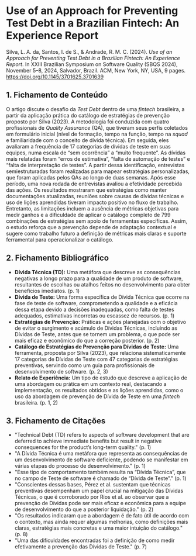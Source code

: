 # Use of an Approach for Preventing Test Debt in a Brazilian Fintech: An Experience Report

Silva, L. A. da, Santos, I. de S., & Andrade, R. M. C. (2024). *Use of an Approach for Preventing Test Debt in a Brazilian Fintech: An Experience Report*. In XXIII Brazilian Symposium on Software Quality (SBQS 2024), November 5–8, 2024, Salvador, Brazil. ACM, New York, NY, USA, 9 pages. <https://doi.org/10.1145/3701625.3701639>

## 1. Fichamento de Conteúdo

O artigo discute o desafio da *Test Debt* dentro de uma *fintech* brasileira, a partir da aplicação prática do catálogo de estratégias de prevenção proposto por Silva (2023). A metodologia foi conduzida com quatro profissionais de *Quality Assurance* (QA), que tiveram seus perfis coletados em formulário inicial (nível de formação, tempo na função, tempo na *squad* e familiaridade com o conceito de dívida técnica). Em seguida, eles avaliaram a frequência de 17 categorias de dívidas de teste em suas equipes, numa escala de “sem ocorrência” a “muito frequente”. As dívidas mais relatadas foram “erros de estimativa”, “falta de automação de testes” e “falta de interpretação de testes”. A partir dessa identificação, entrevistas semiestruturadas foram realizadas para mapear estratégias personalizadas, que foram aplicadas pelos QAs ao longo de duas semanas. Após esse período, uma nova rodada de entrevistas avaliou a efetividade percebida das ações. Os resultados mostraram que estratégias como manter documentações atualizadas, reuniões sobre causas de dívidas técnicas e uso de lições aprendidas tiveram impacto positivo no fluxo de trabalho. Entretanto, as limitações incluem a ausência de métricas objetivas para medir ganhos e a dificuldade de aplicar o catálogo completo de 799 combinações de estratégias sem apoio de ferramentas específicas. Assim, o estudo reforça que a prevenção depende de adaptação contextual e sugere como trabalho futuro a definição de métricas mais claras e suporte ferramental para operacionalizar o catálogo.


## 2. Fichamento Bibliográfico

* **Dívida Técnica (TD):** Uma metáfora que descreve as consequências negativas a longo prazo para a qualidade de um produto de software, resultantes de escolhas ou atalhos feitos no desenvolvimento para obter benefícios imediatos. (p. 1)
* **Dívida de Teste:** Uma forma específica de Dívida Técnica que ocorre na fase de teste de software, comprometendo a qualidade e a eficácia dessa etapa devido a decisões inadequadas, como falta de testes adequados, estimativas incorretas ou escassez de recursos. (p. 1)
* **Estratégias de Prevenção:** Práticas e ações planejadas com o objetivo de evitar o surgimento e acúmulo de Dívidas Técnicas, incluindo as Dívidas de Teste, antes que se tornem um problema, o que pode ser mais eficaz e econômico do que a correção posterior. (p. 2)
* **Catálogo de Estratégias de Prevenção para Dívidas de Teste:** Uma ferramenta, proposta por Silva (2023), que relaciona sistematicamente 17 categorias de Dívidas de Teste com 47 categorias de estratégias preventivas, servindo como um guia para profissionais de desenvolvimento de software. (p. 2, 3)
* **Relato de Experiência:** Um tipo de estudo que descreve a aplicação de uma abordagem ou prática em um contexto real, destacando a implementação, os resultados obtidos e as lições aprendidas, como o uso da abordagem de prevenção de Dívida de Teste em uma *fintech* brasileira. (p. 1, 2)

## 3. Fichamento de Citações

* "Technical Debt (TD) refers to aspects of software development that are deferred to achieve immediate benefits but result in negative consequences for the product’s long-term quality." (p. 1)
* "A Dívida Técnica é uma metáfora que representa as consequências de um desenvolvimento de software deficiente, podendo se manifestar em várias etapas do processo de desenvolvimento." (p. 1)
* "Esse tipo de comportamento também resulta na “Dívida Técnica”, que no campo de Teste de software é chamado de “Dívida de Teste”." (p. 1)
* "Conscientes dessas bases, Pérez et al. sustentam que técnicas preventivas desempenham um papel crucial na mitigação das Dívidas Técnicas, o que é corroborado por Rios et al. ao observar que a prevenção de Dívidas pode ser mais eficaz e econômica para a equipe de desenvolvimento do que a posterior liquidação." (p. 2)
* "Os resultados indicaram que a abordagem é de fato útil de acordo com o contexto, mas ainda requer algumas melhorias, como definições mais claras, estratégias mais concretas e uma maior intuição do catálogo." (p. 8)
* "Uma das dificuldades encontradas foi a definição de como medir efetivamente a prevenção das Dívidas de Teste." (p. 7)
